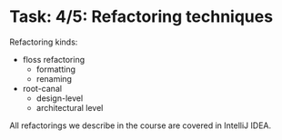 # Task: 4/5: Refactoring techniques

Refactoring kinds: 
- floss refactoring 
  - formatting 
  - renaming
- root-canal 
  - design-level
  - architectural level
  
All refactorings we describe in the course are covered in IntelliJ IDEA.
